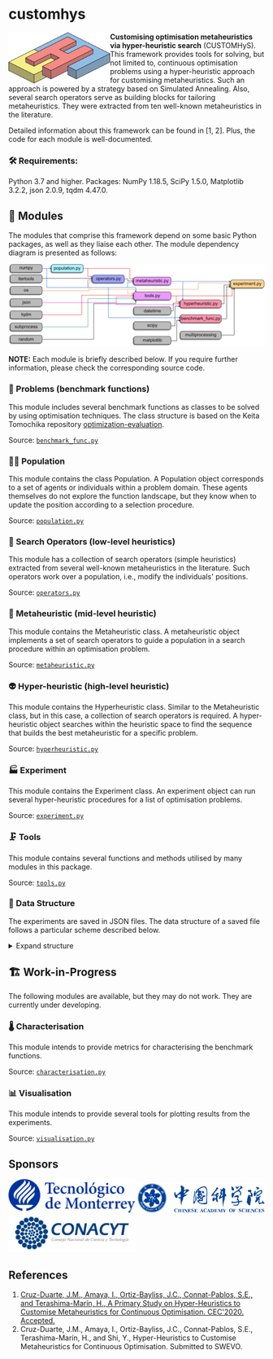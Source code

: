 # customhys

<img align="left" src="./docfiles/chm_logo.png?raw=true" width="200"/>

**Customising optimisation metaheuristics via hyper-heuristic search** (CUSTOMHyS). This framework provides tools for solving, but not limited to, continuous optimisation problems using a hyper-heuristic approach for customising metaheuristics. Such an approach is powered by a strategy based on Simulated Annealing. Also, several search operators serve as building blocks for tailoring metaheuristics. They were extracted from ten well-known metaheuristics in the literature.

Detailed information about this framework can be found in [1, 2]. Plus, the code for each module is well-documented.

### 🛠 Requirements:
Python 3.7 and higher. Packages: NumPy 1.18.5, SciPy 1.5.0, Matplotlib 3.2.2, json 2.0.9, tqdm 4.47.0.

## 🧰 Modules

The modules that comprise this framework depend on some basic Python packages, as well as they liaise each other. The module dependency diagram is presented as follows:

![Module Dependency Diagram](docfiles/dependency_diagram.png)

**NOTE:** Each module is briefly described below. If you require further information, please check the corresponding source code.

### 🤯 Problems (benchmark functions)

This module includes several benchmark functions as classes to be solved by using optimisation techniques. The class structure is based on the Keita Tomochika repository [optimization-evaluation](https://github.com/keit0222/optimization-evaluation).

Source: [``benchmark_func.py``](./benchmark_func.py)

### 👯‍♂️ Population

This module contains the class Population. A Population object corresponds to a set of agents or individuals within a problem domain. These agents themselves do not explore the function landscape, but they know when to update the position according to a selection procedure.

Source: [``population.py``](./population.py)

### 🦾 Search Operators (low-level heuristics)

This module has a collection of search operators (simple heuristics) extracted from several well-known metaheuristics in the literature. Such operators work over a population, i.e., modify the individuals' positions. 

Source: [``operators.py``](./operators.py)

### 🤖 Metaheuristic (mid-level heuristic)

This module contains the Metaheuristic class. A metaheuristic object implements a set of search operators to guide a population in a search procedure within an optimisation problem.

Source: [``metaheuristic.py``](./metaheuristic.py)

### 👽 Hyper-heuristic (high-level heuristic)

This module contains the Hyperheuristic class. Similar to the Metaheuristic class, but in this case, a collection of search operators is required. A hyper-heuristic object searches within the heuristic space to find the sequence that builds the best metaheuristic for a specific problem.

Source: [``hyperheuristic.py``](./hyperheuristic.py)

### 🏭 Experiment

This module contains the Experiment class.  An experiment object can run several hyper-heuristic procedures for a list of optimisation problems.

Source: [``experiment.py``](./experiment.py)

### 🗜️ Tools

This module contains several functions and methods utilised by many modules in this package.

Source: [``tools.py``](./tools.py)

### 💾 Data Structure

The experiments are saved in JSON files. The data structure of a saved file follows a particular scheme described below.

<details>
<summary> Expand structure </summary>
<p>

```
data_frame = {dict: N}
|-- 'problem' = {list: N}
|  |-- 0 = {str}
:  :
|-- 'dimensions' = {list: N}
|  |-- 0 = {int}
:  :
|-- 'results' = {list: N}
|  |-- 0 = {dict: 6}
|  |  |-- 'iteration' = {list: M}   
|  |  |  |-- 0 = {int}
:  :  :  :
|  |  |-- 'time' = {list: M}
|  |  |  |-- 0 = {float}
:  :  :  :
|  |  |-- 'performance' = {list: M}
|  |  |  |-- 0 = {float}
:  :  :  :
|  |  |-- 'encoded_solution' = {list: M}
|  |  |  |-- 0 = {int}
:  :  :  :
|  |  |-- 'solution' = {list: M}
|  |  |  |-- 0 = {list: C}
|  |  |  |  |-- 0 = {list: 3}
|  |  |  |  |  |-- search_operator_structure
:  :  :  :  :  :
|  |  |-- 'details' = {list: M}
|  |  |  |-- 0 = {dict: 4}
|  |  |  |  |-- 'fitness' = {list: R}
|  |  |  |  |  |-- 0 = {float}
:  :  :  :  :  :
|  |  |  |  |-- 'positions' = {list: R}
|  |  |  |  |  |-- 0 = {list: D}
|  |  |  |  |  |  |-- 0 = {float}
:  :  :  :  :  :  :
|  |  |  |  |-- 'historical' = {list: R}
|  |  |  |  |  |-- 0 = {dict: 5}
|  |  |  |  |  |  |-- 'fitness' = {list: I}
|  |  |  |  |  |  |  |-- 0 = {float}
:  :  :  :  :  :  :  :
|  |  |  |  |  |  |-- 'positions' = {list: I}
|  |  |  |  |  |  |  |-- 0 = {list: D}
|  |  |  |  |  |  |  |  |-- 0 = {float}
:  :  :  :  :  :  :  :  :
|  |  |  |  |  |  |-- 'centroid' = {list: I}
|  |  |  |  |  |  |  |-- 0 = {list: D}
|  |  |  |  |  |  |  |  |-- 0 = {float}
:  :  :  :  :  :  :  :  :
|  |  |  |  |  |  |-- 'radius' = {list: I}
|  |  |  |  |  |  |  |-- 0 = {float}
:  :  :  :  :  :  :  :
|  |  |  |  |  |  |-- 'stagnation' = {list: I}
|  |  |  |  |  |  |  |-- 0 = {int}
:  :  :  :  :  :  :  :
|  |  |  |  |-- 'statistics' = {dict: 10}
|  |  |  |  |  |-- 'nob' = {int}
|  |  |  |  |  |-- 'Min' = {float}
|  |  |  |  |  |-- 'Max' = {float}
|  |  |  |  |  |-- 'Avg' = {float}
|  |  |  |  |  |-- 'Std' = {float}
|  |  |  |  |  |-- 'Skw' = {float}
|  |  |  |  |  |-- 'Kur' = {float}
|  |  |  |  |  |-- 'IQR' = {float}
|  |  |  |  |  |-- 'Med' = {float}
|  |  |  |  |  |-- 'MAD' = {float}
:  :  :  :  :  :
```
where:
- ```N``` is the number of files within data_files folder
- ```M``` is the number of hyper-heuristic iterations (metaheuristic candidates)
- ```C``` is the number of search operators in the metaheuristic (cardinality)
- ```P``` is the number of control parameters for each search operator
- ```R``` is the number of repetitions performed for each metaheuristic candidate
- ```D``` is the dimensionality of the problem tackled by the metaheuristic candidate
- ```I``` is the number of iterations performed by the metaheuristic candidate
- ```search_operator_structure``` corresponds to ```[operator_name = {str}, control_parameters = {dict: P}, selector = {str}]```
</p>
</details>

## 🏗️ Work-in-Progress

The following modules are available, but they may do not work. They are currently under developing.

### 🌡️ Characterisation

This module intends to provide metrics for characterising the benchmark functions.

Source: [``characterisation.py``](./characterisation.py)

### 📊 Visualisation

This module intends to provide several tools for plotting results from the experiments.

Source: [``visualisation.py``](./visualisation.py)

## Sponsors

<a href="https://tec.mx/en" target="_blank"><img src="./docfiles/logoTEC_full.png" width="250"></a>
<a href="http://www.cas.cn/" target="_blank"><img src="./docfiles/cas_logo.png" width="250"></a>
<a href="https://www.gob.mx/conacyt" target="_blank"><img src="./docfiles/conacyt-logo.png" width="250"></a>

## References

1. [Cruz-Duarte, J.M., Amaya, I., Ortiz-Bayliss, J.C., Connat-Pablos, S.E., and Terashima-Marín, H., A Primary Study on Hyper-Heuristics to Customise Metaheuristics for Continuous Optimisation. CEC'2020. Accepted.](./docfiles/SearchOperators_CEC.pdf)
1. Cruz-Duarte, J.M., Amaya, I., Ortiz-Bayliss, J.C., Connat-Pablos, S.E., Terashima-Marín, H., and Shi, Y., Hyper-Heuristics to Customise Metaheuristics for Continuous Optimisation. Submitted to SWEVO.
